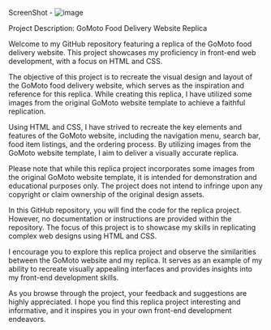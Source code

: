 ScreenShot - ![image](https://github.com/Shashi-Srivastav/Project-Gomoto-Food-Ordering-and-Delivering-Website/assets/119119389/a8017540-36e5-45bc-b337-52e81848cfe4)


Project Description: GoMoto Food Delivery Website Replica

Welcome to my GitHub repository featuring a replica of the GoMoto food delivery website. This project showcases my proficiency in front-end web development, with a focus on HTML and CSS.

The objective of this project is to recreate the visual design and layout of the GoMoto food delivery website, which serves as the inspiration and reference for this replica. While creating this replica, I have utilized some images from the original GoMoto website template to achieve a faithful replication.

Using HTML and CSS, I have strived to recreate the key elements and features of the GoMoto website, including the navigation menu, search bar, food item listings, and the ordering process. By utilizing images from the GoMoto website template, I aim to deliver a visually accurate replica.

Please note that while this replica project incorporates some images from the original GoMoto website template, it is intended for demonstration and educational purposes only. The project does not intend to infringe upon any copyright or claim ownership of the original design assets.

In this GitHub repository, you will find the code for the replica project. However, no documentation or instructions are provided within the repository. The focus of this project is to showcase my skills in replicating complex web designs using HTML and CSS.

I encourage you to explore this replica project and observe the similarities between the GoMoto website and my replica. It serves as an example of my ability to recreate visually appealing interfaces and provides insights into my front-end development skills.

As you browse through the project, your feedback and suggestions are highly appreciated. I hope you find this replica project interesting and informative, and it inspires you in your own front-end development endeavors.



